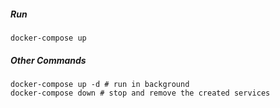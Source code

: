 

##### Run
```
docker-compose up
```

##### Other Commands
```
docker-compose up -d # run in background
docker-compose down # stop and remove the created services
```
